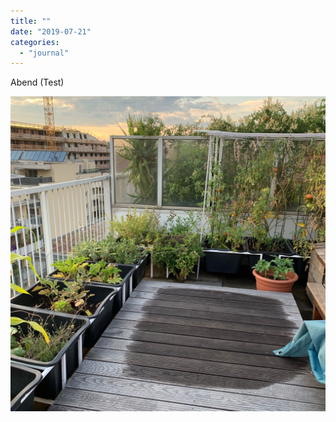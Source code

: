 ```yaml
---
title: ""
date: "2019-07-21"
categories: 
  - "journal"
---
```


Abend (Test)

![](images/1e61785e6eea4342afb5f0e1bccfd115.jpg)

